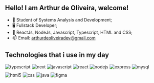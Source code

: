 ## Hello! I am Arthur de Oliveira, welcome!

- 🔭 Student of Systems Analysis and Development;
- 🖥️ Fullstack Developer;
- 🌱 ReactJs, NodeJs, Javascript, Typescript, HTML and CSS;
- 📫 Email: arthurdeoliveiradev@gmail.com 

## Technologies that i use in my day

<div style="display: flex; gap: 5px; flex-wrap: wrap;">
  <img style="margin-bottom: 5px;" align="center" alt="typescript" src="https://img.shields.io/badge/TypeScript-007ACC?style=for-the-badge&logo=typescript&logoColor=white" />
  <img style="margin-bottom: 5px;" align="center" alt="next" src="https://img.shields.io/badge/Next-black?style=for-the-badge&logo=next.js&logoColor=white" />
  <img style="margin-bottom: 5px;" align="center" alt="javascript" src="https://img.shields.io/badge/JavaScript-F7DF1E?style=for-the-badge&logo=javascript&logoColor=black" />
  <img style="margin-bottom: 5px;" align="center" alt="react" src="https://img.shields.io/badge/React-20232A?style=for-the-badge&logo=react&logoColor=61DAFB" />
  <img style="margin-bottom: 5px;" align="center" alt="nodejs" src="https://img.shields.io/badge/Node.js-339933?style=for-the-badge&logo=nodedotjs&logoColor=white" />
  <img style="margin-bottom: 5px;" align="center" alt="express" src="https://img.shields.io/badge/Express.js-000000?style=for-the-badge&logo=express&logoColor=white" />
  <img style="margin-bottom: 5px;" align="center" alt="mysql" src="https://img.shields.io/badge/MySQL-005C84?style=for-the-badge&logo=mysql&logoColor=white" />
  <img style="margin-bottom: 5px;" align="center" alt="html5" src="https://img.shields.io/badge/HTML5-E34F26?style=for-the-badge&logo=html5&logoColor=white" />
  <img style="margin-bottom: 5px;" align="center" alt="css" src="https://img.shields.io/badge/CSS3-1572B6?style=for-the-badge&logo=css3&logoColor=white" />
  <img style="margin-bottom: 5px;" align="center" alt="java" src="https://img.shields.io/badge/Java-007396?style=for-the-badge&logo=java&logoColor=white" />
  <img style="margin-bottom: 5px;" align="center" alt="figma" src="https://img.shields.io/badge/Figma-F24E1E?style=for-the-badge&logo=figma&logoColor=white" />
</div>



